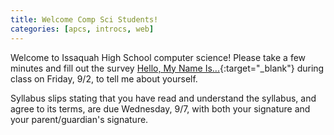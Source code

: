 ```yaml
---
title: Welcome Comp Sci Students!
categories: [apcs, introcs, web]
---
```

Welcome to Issaquah High School computer science! Please take a few minutes and fill out the survey [Hello, My Name Is...](https://goo.gl/forms/JLYuUXk5Vi9ls0KI3){:target="_blank"} during class on Friday, 9/2, to tell me about yourself.

Syllabus slips stating that you have read and understand the syllabus, and agree to its terms, are due Wednesday, 9/7, with both your signature and your parent/guardian's signature.
